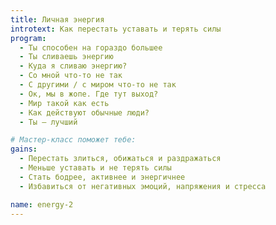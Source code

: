 ```yaml
---
title: Личная энергия
introtext: Как перестать уставать и терять силы
program: 
  - Ты способен на гораздо большее
  - Ты сливаешь энергию
  - Куда я сливаю энергию?
  - Со мной что-то не так
  - С другими / с миром что-то не так
  - Ок, мы в жопе. Где тут выход?
  - Мир такой как есть
  - Как действуют обычные люди?
  - Ты — лучший

# Мастер-класс поможет тебе:
gains:
  - Перестать злиться, обижаться и раздражаться
  - Меньше уставать и не терять силы
  - Стать бодрее, активнее и энергичнее
  - Избавиться от негативных эмоций, напряжения и стресса

name: energy-2
---
```

